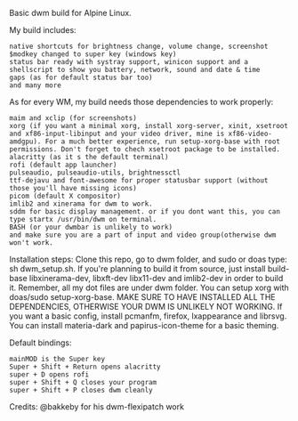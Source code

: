Basic dwm build for Alpine Linux.

My build includes:

    native shortcuts for brightness change, volume change, screenshot
    $modkey changed to super key (windows key)
    status bar ready with systray support, winicon support and a shellscript to show you battery, network, sound and date & time
    gaps (as for default status bar too)
    and many more

As for every WM, my build needs those dependencies to work properly:

    maim and xclip (for screenshots)
    xorg (if you want a minimal xorg, install xorg-server, xinit, xsetroot and xf86-input-libinput and your video driver, mine is xf86-video-amdgpu). For a much better experience, run setup-xorg-base with root permissions. Don't forget to chech xsetroot package to be installed.
    alacritty (as it s the default terminal)
    rofi (default app launcher)
    pulseaudio, pulseaudio-utils, brightnessctl
    ttf-dejavu and font-awesome for proper statusbar support (without those you'll have missing icons)
    picom (default X compositor)
    imlib2 and xinerama for dwm to work.
    sddm for basic display management. or if you dont want this, you can type startx /usr/bin/dwm on terminal.
    BASH (or your dwmbar is unlikely to work)
    and make sure you are a part of input and video group(otherwise dwm won't work.

Installation steps: 
Clone this repo, go to dwm folder, and sudo or doas type: sh dwm_setup.sh. 
If you're planning to build it from source, just install build-base libxinerama-dev, libxft-dev libx11-dev and imlib2-dev in order to build it. 
Remember, all my dot files are under dwm folder. 
You can setup xorg with doas/sudo setup-xorg-base. 
MAKE SURE TO HAVE INSTALLED ALL THE DEPENDENCIES, OTHERWISE YOUR DWM IS UNLIKELY NOT WORKING. 
If you want a basic config, install pcmanfm, firefox, lxappearance and librsvg. 
You can install materia-dark and papirus-icon-theme for a basic theming.

Default bindings:

    mainMOD is the Super key
    Super + Shift + Return opens alacritty
    super + D opens rofi
    super + Shift + Q closes your program
    super + Shift + P closes dwm cleanly

Credits: @bakkeby for his dwm-flexipatch work
